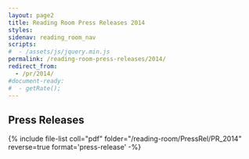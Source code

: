 ```yaml
---
layout: page2
title: Reading Room Press Releases 2014
styles:
sidenav: reading_room_nav
scripts:
#  - /assets/js/jquery.min.js
permalink: /reading-room-press-releases/2014/
redirect_from:
  - /pr/2014/
#document-ready:
#  - getRate();
---
```


## Press Releases

{% include file-list coll="pdf" folder="/reading-room/PressRel/PR_2014" reverse=true format='press-release' -%}

<!-- CONTENT END -->
